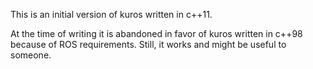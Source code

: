 This is an initial version of kuros written in c++11.

At the time of writing it is abandoned in favor of kuros written in c++98 because of ROS requirements. Still, it works and might be useful to someone.
